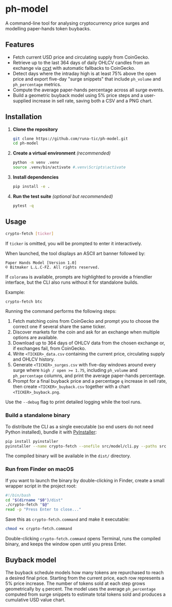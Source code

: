 # ph-model

A command-line tool for analysing cryptocurrency price surges and modelling
paper-hands token buybacks.

## Features

- Fetch current USD price and circulating supply from CoinGecko.
- Retrieve up to the last 364 days of daily OHLCV candles from an exchange via
  [ccxt](https://github.com/ccxt/ccxt) with automatic fallbacks to CoinGecko.
- Detect days where the intraday high is at least 75% above the open price and
  export five-day "surge snippets" that include `ph_volume` and `ph_percentage`
  metrics.
- Compute the average paper-hands percentage across all surge events.
- Build a geometric buyback model using 5% price steps and a user-supplied
  increase in sell rate, saving both a CSV and a PNG chart.

## Installation

1. **Clone the repository**

    ```bash
    git clone https://github.com/runa-tic/ph-model.git
    cd ph-model
    ```

2. **Create a virtual environment** *(recommended)*

    ```bash
    python -m venv .venv
    source .venv/bin/activate #.venv\Scripts\activate
    ```

3. **Install dependencies**

    ```bash
    pip install -e .
    ```

4. **Run the test suite** *(optional but recommended)*

    ```bash
    pytest -q
    ```

## Usage

```bash
crypto-fetch [ticker]
```

If `ticker` is omitted, you will be prompted to enter it interactively.

When launched, the tool displays an ASCII art banner followed by:

```
Paper Hands Model [Version 1.0]
© Bitmaker L.L.C-FZ. All rights reserved.
```

If `colorama` is available, prompts are highlighted to provide a friendlier
interface, but the CLI also runs without it for standalone builds.

Example:

```bash
crypto-fetch btc
```

Running the command performs the following steps:

1. Fetch matching coins from CoinGecko and prompt you to choose the correct one
   if several share the same ticker.
2. Discover markets for the coin and ask for an exchange when multiple options
   are available.
3. Download up to 364 days of OHLCV data from the chosen exchange or, if
   exchanges fail, from CoinGecko.
4. Write `<TICKER>_data.csv` containing the current price, circulating supply
   and OHLCV history.
5. Generate `<TICKER>_surges.csv` with five-day windows around every surge where
   `high / open >= 1.75`, including `ph_volume` and `ph_percentage` columns, and
   print the average paper-hands percentage.
6. Prompt for a final buyback price and a percentage `q` increase in sell rate,
   then create `<TICKER>_buyback.csv` together with a chart
   `<TICKER>_buyback.png`.

Use the `--debug` flag to print detailed logging while the tool runs.

### Build a standalone binary

To distribute the CLI as a single executable (so end users do not need Python installed),
bundle it with [PyInstaller](https://pyinstaller.org/):

```bash
pip install pyinstaller
pyinstaller --name crypto-fetch --onefile src/model/cli.py --paths src
```

The compiled binary will be available in the `dist/` directory.

### Run from Finder on macOS

If you want to launch the binary by double-clicking in Finder, create a small
wrapper script in the project root:

```bash
#!/bin/bash
cd "$(dirname "$0")/dist"
./crypto-fetch "$@"
read -p "Press Enter to close..."
```

Save this as `crypto-fetch.command` and make it executable:

```bash
chmod +x crypto-fetch.command
```

Double-clicking `crypto-fetch.command` opens Terminal, runs the compiled
binary, and keeps the window open until you press Enter.

## Buyback model

The buyback schedule models how many tokens are repurchased to reach a desired
final price. Starting from the current price, each row represents a 5% price
increase. The number of tokens sold at each step grows geometrically by `q`
percent. The model uses the average `ph_percentage` computed from surge snippets
to estimate total tokens sold and produces a cumulative USD value chart.

